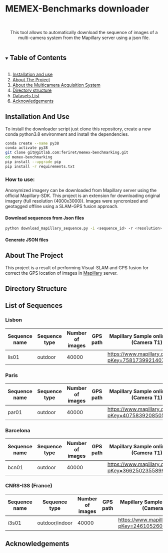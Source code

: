 # MEMEX-Benchmarks downloader

<br />
<p align="center">
  <p align="center">
    This tool allows to automatically download the sequence of images of a multi-camera system from the Mapillary server using a json file. 
  </p>
</p>

<!-- TABLE OF CONTENTS -->
<details open="open">
  <summary><h2 style="display: inline-block">Table of Contents</h2></summary>
  <ol>
    <li>
      <a href="#installation">Installation and use</a>
    </li>
    <li>
      <a href="#about-the-project">About The Project</a>
    </li>
    <li>
      <a href="#about-the-project">About the Multicamera Acquisition System</a>
    </li>
    <li>
      <a href="#directory-structure">Directory structure</a>
    </li>
    <li>
      <a href="#datasets-list">Datasets List</a>
    </li>  
    <li>
      <a href="#acknowledgments">Acknowledgements</a>
    </li>   
  </ol>
</details>

## Installation And Use
To install the downloader script just clone this repository, create a new conda python3.8 environment and install the dependencies.  

```bash
conda create --name py38
conda activate py38
git clone git@gitlab.com:feriret/memex-benchmarking.git
cd memex-benchmarking
pip install --upgrade pip
pip install -r requirements.txt
```
### How to use:
Anonymized imagery can be downloaded from Mapillary server using the official Mapillary-SDK. This project is an extension for downloading original imagery (full resolution (4000x3000)). Images were syncronized and geotagged offline using a SLAM-GPS fusion approach.  
#### Download sequences from Json files
```bash
python download_mapillary_sequence.py -i <sequence_id> -r <resolution> -o <output_path>
```

#### Generate JSON files

<!-- ABOUT THE PROJECT -->
## About The Project

This project is a result of performing Visual-SLAM and GPS fusion for correct the GPS location of images in [Mapillary](https://www.mapillary.com) server. 
## Directory Structure

## List of Sequences
### Lisbon
| Sequence name | Sequence type | Number of images | GPS path | Mapillary Sample online image (Camera T1)
| --- | --- | --- | --- | --- |
| lis01 | outdoor | 40000 | | https://www.mapillary.com/app/?pKey=758173992140720

### Paris
| Sequence name | Sequence type | Number of images | GPS path | Mapillary Sample online image (Camera T1)
| --- | --- | --- | --- | --- |
| par01 | outdoor | 40000 | |https://www.mapillary.com/app/?pKey=407583920850584

### Barcelona
| Sequence name | Sequence type | Number of images | GPS path | Mapillary Sample online image (Camera T1)
| --- | --- | --- | --- | --- |
| bcn01 | outdoor | 40000 | |https://www.mapillary.com/app/?pKey=366250235589944

### CNRS-I3S (France)
| Sequence name | Sequence type | Number of images | GPS path | Mapillary Sample online image (Camera T1)
| --- | --- | --- | --- | --- |
| i3s01 | outdoor/indoor | 40000 | |https://www.mapillary.com/app/?pKey=246105260801609




## Acknowledgements

